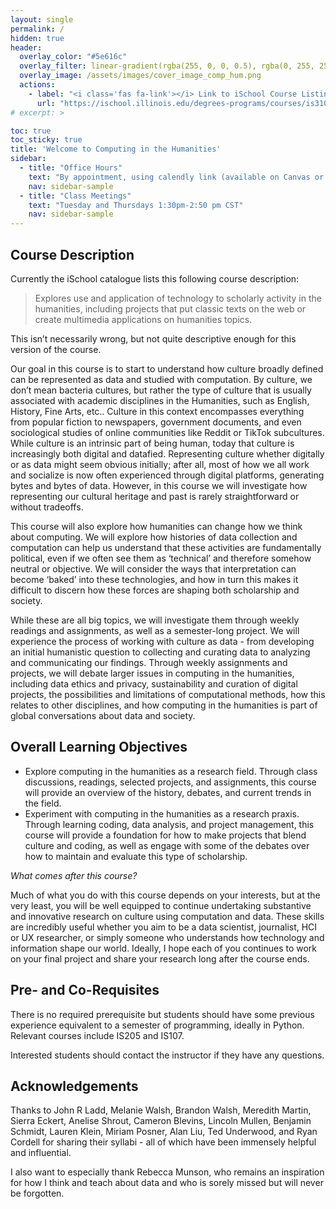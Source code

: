 ```yaml
---
layout: single
permalink: /
hidden: true
header:
  overlay_color: "#5e616c"
  overlay_filter: linear-gradient(rgba(255, 0, 0, 0.5), rgba(0, 255, 255, 0.5))
  overlay_image: /assets/images/cover_image_comp_hum.png
  actions:
    - label: "<i class='fas fa-link'></i> Link to iSchool Course Listing"
      url: "https://ischool.illinois.edu/degrees-programs/courses/is310"
# excerpt: >

toc: true
toc_sticky: true
title: 'Welcome to Computing in the Humanities'
sidebar:
  - title: "Office Hours"
    text: "By appointment, using calendly link (available on Canvas or Google Drive)"
    nav: sidebar-sample
  - title: "Class Meetings"
    text: "Tuesday and Thursdays 1:30pm-2:50 pm CST"
    nav: sidebar-sample
---
```


<!-- {% include particles.html %} -->
## Course Description

Currently the iSchool catalogue lists this following course description:

> Explores use and application of technology to scholarly activity in the humanities, including projects that put classic texts on the web or create multimedia applications on humanities topics.

This isn’t necessarily wrong, but not quite descriptive enough for this version of the course.

Our goal in this course is to start to understand how culture broadly defined can be represented as data and studied with computation. By culture, we don’t mean bacteria cultures, but rather the type of culture that is usually associated with academic disciplines in the Humanities, such as English, History, Fine Arts, etc.. Culture in this context encompasses everything from popular fiction to newspapers, government documents, and even sociological studies of online communities like Reddit or TikTok subcultures. While culture is an intrinsic part of being human, today that culture is increasingly both digital and datafied. Representing culture whether digitally or as data might seem obvious initially; after all, most of how we all work and socialize is now often experienced through digital platforms, generating bytes and bytes of data. However, in this course we will investigate how representing our cultural heritage and past is rarely straightforward or without tradeoffs.

This course will also explore how humanities can change how we think about computing. We will explore how histories of data collection and computation can help us understand that these activities are fundamentally political, even if we often see them as ‘technical’ and therefore somehow neutral or objective. We will consider the ways that interpretation can become ‘baked’ into these technologies, and how in turn this makes it difficult to discern how these forces are shaping both scholarship and society.

While these are all big topics, we will investigate them through weekly readings and assignments, as well as a semester-long project. We will experience the process of working with culture as data - from developing an initial humanistic question to collecting and curating data to analyzing and communicating our findings. Through weekly assignments and projects, we will debate larger issues in computing in the humanities, including data ethics and privacy, sustainability and curation of digital projects, the possibilities and limitations of computational methods, how this relates to other disciplines, and how computing in the humanities is part of global conversations about data and society.

## Overall Learning Objectives

- Explore computing in the humanities as a research field. Through class discussions, readings, selected projects, and assignments, this course will provide an overview of the history, debates, and current trends in the field.
- Experiment with computing in the humanities as a research praxis. Through learning coding, data analysis, and project management, this course will provide a foundation for how to make projects that blend culture and coding, as well as engage with some of the debates over how to maintain and evaluate this type of scholarship.

*What comes after this course?* 

Much of what you do with this course depends on your interests, but at the very least, you will be well equipped to continue undertaking substantive and innovative research on culture using computation and data. These skills are incredibly useful whether you aim to be a data scientist, journalist, HCI or UX researcher, or simply someone who understands how technology and information shape our world. Ideally, I hope each of you continues to work on your final project and share your research long after the course ends.

## Pre- and Co-Requisites
There is no required prerequisite but students should have some previous experience equivalent to a semester of programming, ideally in Python. Relevant courses include IS205 and IS107.

Interested students should contact the instructor if they have any questions.


## Acknowledgements

Thanks to John R Ladd, Melanie Walsh, Brandon Walsh, Meredith Martin, Sierra Eckert, Anelise Shrout, Cameron Blevins, Lincoln Mullen, Benjamin Schmidt, Lauren Klein, Miriam Posner, Alan Liu, Ted Underwood, and Ryan Cordell for sharing their syllabi - all of which have been immensely helpful and influential. 

I also want to especially thank Rebecca Munson, who remains an inspiration for how I think and teach about data and who is sorely missed but will never be forgotten.
